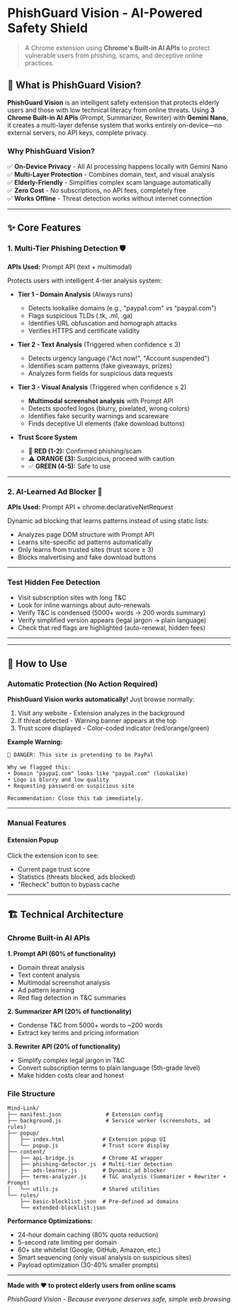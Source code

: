 # PhishGuard Vision - AI-Powered Safety Shield

> A Chrome extension using **Chrome's Built-in AI APIs** to protect vulnerable users from phishing, scams, and deceptive online practices.

## 🚀 What is PhishGuard Vision?

**PhishGuard Vision** is an intelligent safety extension that protects elderly users and those with low technical literacy from online threats. Using **3 Chrome Built-in AI APIs** (Prompt, Summarizer, Rewriter) with **Gemini Nano**, it creates a multi-layer defense system that works entirely on-device—no external servers, no API keys, complete privacy.

### **Why PhishGuard Vision?**

✅ **On-Device Privacy** - All AI processing happens locally with Gemini Nano  
✅ **Multi-Layer Protection** - Combines domain, text, and visual analysis  
✅ **Elderly-Friendly** - Simplifies complex scam language automatically  
✅ **Zero Cost** - No subscriptions, no API fees, completely free  
✅ **Works Offline** - Threat detection works without internet connection  

---

## ✨ Core Features

### 1. **Multi-Tier Phishing Detection** 🛡️
**APIs Used:** Prompt API (text + multimodal)

Protects users with intelligent 4-tier analysis system:

- **Tier 1 - Domain Analysis** (Always runs)
  - Detects lookalike domains (e.g., "paypa1.com" vs "paypal.com")
  - Flags suspicious TLDs (.tk, .ml, .ga)
  - Identifies URL obfuscation and homograph attacks
  - Verifies HTTPS and certificate validity

- **Tier 2 - Text Analysis** (Triggered when confidence ≤ 3)
  - Detects urgency language ("Act now!", "Account suspended")
  - Identifies scam patterns (fake giveaways, prizes)
  - Analyzes form fields for suspicious data requests

- **Tier 3 - Visual Analysis** (Triggered when confidence ≤ 2)
  - **Multimodal screenshot analysis** with Prompt API
  - Detects spoofed logos (blurry, pixelated, wrong colors)
  - Identifies fake security warnings and scareware
  - Finds deceptive UI elements (fake download buttons)

- **Trust Score System**
  - 🛑 **RED (1-2):** Confirmed phishing/scam
  - ⚠️ **ORANGE (3):** Suspicious, proceed with caution
  - ✅ **GREEN (4-5):** Safe to use

---

### 2. **AI-Learned Ad Blocker** 🚫
**APIs Used:** Prompt API + chrome.declarativeNetRequest

Dynamic ad blocking that learns patterns instead of using static lists:

- Analyzes page DOM structure with Prompt API
- Learns site-specific ad patterns automatically
- Only learns from trusted sites (trust score ≥ 3)
- Blocks malvertising and fake download buttons

---

### Test Hidden Fee Detection
- Visit subscription sites with long T&C
- Look for inline warnings about auto-renewals
- Verify T&C is condensed (5000+ words → 200 words summary)
- Verify simplified version appears (legal jargon → plain language)
- Check that red flags are highlighted (auto-renewal, hidden fees)

---

---

## 🎯 How to Use

### Automatic Protection (No Action Required)

**PhishGuard Vision works automatically!** Just browse normally:

1. Visit any website - Extension analyzes in the background
2. If threat detected - Warning banner appears at the top
3. Trust score displayed - Color-coded indicator (red/orange/green)

**Example Warning:**
```
🛑 DANGER: This site is pretending to be PayPal

Why we flagged this:
• Domain "paypa1.com" looks like "paypal.com" (lookalike)
• Logo is blurry and low quality
• Requesting password on suspicious site

Recommendation: Close this tab immediately.
```

---

### Manual Features

#### **Extension Popup**
Click the extension icon to see:
- Current page trust score
- Statistics (threats blocked, ads blocked)
- "Recheck" button to bypass cache

---

## 🏗️ Technical Architecture

### Chrome Built-in AI APIs

**1. Prompt API (60% of functionality)**
- Domain threat analysis
- Text content analysis
- Multimodal screenshot analysis
- Ad pattern learning
- Red flag detection in T&C summaries

**2. Summarizer API (20% of functionality)**
- Condense T&C from 5000+ words to ~200 words
- Extract key terms and pricing information

**3. Rewriter API (20% of functionality)**
- Simplify complex legal jargon in T&C
- Convert subscription terms to plain language (5th-grade level)
- Make hidden costs clear and honest

### File Structure
```
Mind-Link/
├── manifest.json              # Extension config
├── background.js              # Service worker (screenshots, ad rules)
├── popup/
│   ├── index.html            # Extension popup UI
│   └── popup.js              # Trust score display
├── content/
│   ├── api-bridge.js         # Chrome AI wrapper
│   ├── phishing-detector.js  # Multi-tier detection
│   ├── ads-learner.js        # Dynamic ad blocker
│   ├── terms-analyzer.js     # T&C analysis (Summarizer + Rewriter + Prompt)
│   └── utils.js              # Shared utilities
└── rules/
    ├── basic-blocklist.json  # Pre-defined ad domains
    └── extended-blocklist.json
```

**Performance Optimizations:**
- 24-hour domain caching (80% quota reduction)
- 5-second rate limiting per domain
- 60+ site whitelist (Google, GitHub, Amazon, etc.)
- Smart sequencing (only visual analysis on suspicious sites)
- Payload optimization (30-40% smaller prompts)

---

**Made with ❤️ to protect elderly users from online scams**

*PhishGuard Vision - Because everyone deserves safe, simple web browsing*